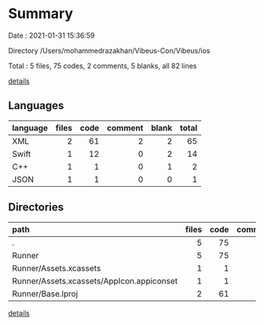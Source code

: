 # Summary

Date : 2021-01-31 15:36:59

Directory /Users/mohammedrazakhan/Vibeus-Con/Vibeus/ios

Total : 5 files,  75 codes, 2 comments, 5 blanks, all 82 lines

[details](details.md)

## Languages
| language | files | code | comment | blank | total |
| :--- | ---: | ---: | ---: | ---: | ---: |
| XML | 2 | 61 | 2 | 2 | 65 |
| Swift | 1 | 12 | 0 | 2 | 14 |
| C++ | 1 | 1 | 0 | 1 | 2 |
| JSON | 1 | 1 | 0 | 0 | 1 |

## Directories
| path | files | code | comment | blank | total |
| :--- | ---: | ---: | ---: | ---: | ---: |
| . | 5 | 75 | 2 | 5 | 82 |
| Runner | 5 | 75 | 2 | 5 | 82 |
| Runner/Assets.xcassets | 1 | 1 | 0 | 0 | 1 |
| Runner/Assets.xcassets/AppIcon.appiconset | 1 | 1 | 0 | 0 | 1 |
| Runner/Base.lproj | 2 | 61 | 2 | 2 | 65 |

[details](details.md)